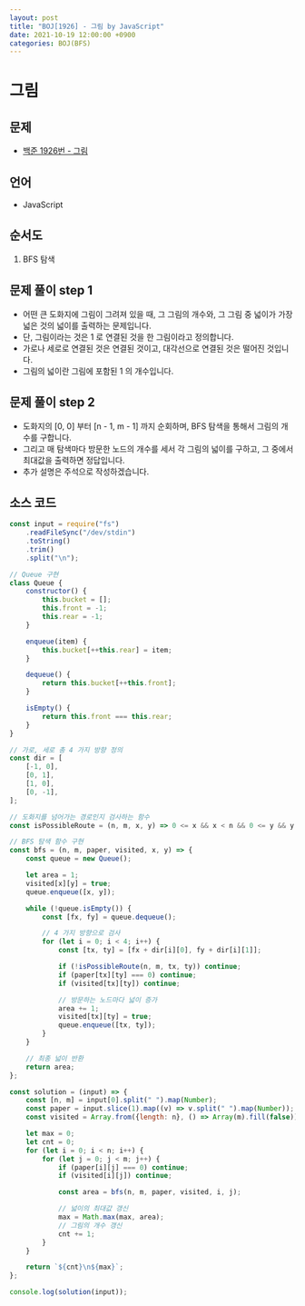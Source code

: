 ```yaml
---
layout: post
title: "BOJ[1926] - 그림 by JavaScript"
date: 2021-10-19 12:00:00 +0900
categories: BOJ(BFS)
---
```


# 그림

## 문제

- [백준 1926번 - 그림](https://www.acmicpc.net/problem/1926)

## 언어

- JavaScript

## 순서도

1. BFS 탐색

## 문제 풀이 step 1

- 어떤 큰 도화지에 그림이 그려져 있을 때, 그 그림의 개수와, 그 그림 중 넓이가 가장 넓은 것의 넓이를 출력하는 문제입니다.
- 단, 그림이라는 것은 1 로 연결된 것을 한 그림이라고 정의합니다.
- 가로나 세로로 연결된 것은 연결된 것이고, 대각선으로 연결된 것은 떨어진 것입니다.
- 그림의 넓이란 그림에 포함된 1 의 개수입니다.

## 문제 풀이 step 2

- 도화지의 [0, 0] 부터 [n - 1, m - 1] 까지 순회하며, BFS 탐색을 통해서 그림의 개수를 구합니다.
- 그리고 매 탐색마다 방문한 노드의 개수를 세서 각 그림의 넓이를 구하고, 그 중에서 최대값을 출력하면 정답입니다.
- 추가 설명은 주석으로 작성하겠습니다.

## 소스 코드

```javascript
const input = require("fs")
	.readFileSync("/dev/stdin")
	.toString()
	.trim()
	.split("\n");

// Queue 구현
class Queue {
	constructor() {
		this.bucket = [];
		this.front = -1;
		this.rear = -1;
	}

	enqueue(item) {
		this.bucket[++this.rear] = item;
	}

	dequeue() {
		return this.bucket[++this.front];
	}

	isEmpty() {
		return this.front === this.rear;
	}
}

// 가로, 세로 총 4 가지 방향 정의
const dir = [
	[-1, 0],
	[0, 1],
	[1, 0],
	[0, -1],
];

// 도화지를 넘어가는 경로인지 검사하는 함수
const isPossibleRoute = (n, m, x, y) => 0 <= x && x < n && 0 <= y && y < m;

// BFS 탐색 함수 구현
const bfs = (n, m, paper, visited, x, y) => {
	const queue = new Queue();

	let area = 1;
	visited[x][y] = true;
	queue.enqueue([x, y]);

	while (!queue.isEmpty()) {
		const [fx, fy] = queue.dequeue();

		// 4 가지 방향으로 검사
		for (let i = 0; i < 4; i++) {
			const [tx, ty] = [fx + dir[i][0], fy + dir[i][1]];

			if (!isPossibleRoute(n, m, tx, ty)) continue;
			if (paper[tx][ty] === 0) continue;
			if (visited[tx][ty]) continue;

			// 방문하는 노드마다 넓이 증가
			area += 1;
			visited[tx][ty] = true;
			queue.enqueue([tx, ty]);
		}
	}

	// 최종 넓이 반환
	return area;
};

const solution = (input) => {
	const [n, m] = input[0].split(" ").map(Number);
	const paper = input.slice(1).map((v) => v.split(" ").map(Number));
	const visited = Array.from({length: n}, () => Array(m).fill(false));

	let max = 0;
	let cnt = 0;
	for (let i = 0; i < n; i++) {
		for (let j = 0; j < m; j++) {
			if (paper[i][j] === 0) continue;
			if (visited[i][j]) continue;

			const area = bfs(n, m, paper, visited, i, j);

			// 넓이의 최대값 갱신
			max = Math.max(max, area);
			// 그림의 개수 갱신
			cnt += 1;
		}
	}

	return `${cnt}\n${max}`;
};

console.log(solution(input));
```

